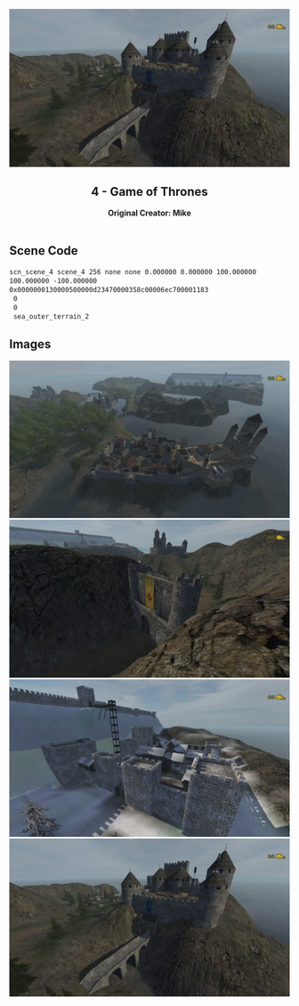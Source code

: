 <div align="center">

![Game of Thrones](Images/20190304171632-1.jpg)
## 4 - Game of Thrones
**Original Creator: Mike**
<br><br>
</div>

## Scene Code
```
scn_scene_4 scene_4 256 none none 0.000000 0.000000 100.000000 100.000000 -100.000000 0x0000000130000500000d23470000358c00006ec700001183
 0
 0
 sea_outer_terrain_2
```

## Images
![Game of Thrones](Images/20190304171359-1.jpg)
![Game of Thrones](Images/20190304171420-1.jpg)
![Game of Thrones](Images/20190304171550-1.jpg)
![Game of Thrones](Images/20190304171632-1.jpg)